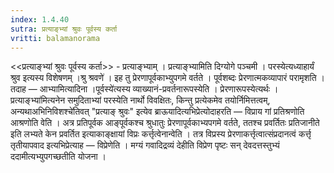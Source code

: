 ```yaml
---
index: 1.4.40
sutra: प्रत्याङ्भ्यां श्रुवः पूर्वस्य कर्ता
vritti: balamanorama
---
```


<<प्रत्याङ्भ्यां श्रुवः पूर्वस्य कर्ता>> - प्रत्याङ्भ्याम् । प्रत्याङ्भ्यामिति दिग्योगे पञ्चमी । परस्येत्यध्याहार्यं श्रुव इत्यस्य विशेषणम् ।श्रु श्रवणे॑ । इह तु प्रेरणापूर्वकाभ्युपगमे वर्तते । पूर्वशब्दः प्रेरणात्मकव्यापारं परामृशति । तदाह — आभ्यामित्यादिना ।पूर्वस्ये॑त्यस्य व्याख्यानं-प्रवर्तनारूपस्येति । प्रेरणारूपस्येत्यर्थः ।प्रत्याङ्भ्या॑मित्यनेन समुदिताभ्यां परस्येति नार्थो विवक्षितः, किन्तु प्रत्येकमेव तयोर्निमित्तत्वम्, अन्यथाअभिनिविशश्चे॑तिवत् "प्रत्याङ् श्रुवः" इत्येव ब्राऊयादित्यभिप्रेत्योदाहरति — विप्राय गां प्रतिश्रणोति आश्रणोति वेति । अत्र प्रतिपूर्वक आङ्पूर्वकश्च श्रुधातुः प्रेरणापूर्वकाभ्यपगमे वर्तते, ततश्च प्रवर्तितः प्रतिजानीते इति लभ्यते केन प्रवर्तित इत्याकाङ्क्षायां विप्रः कर्त्तृत्वेनान्वेति । तत्र विप्रस्य प्रेरणाकर्त्तृत्वात्संप्रदानत्वं कर्त्तृ तृतीयापवाद इत्यभिप्रेत्याह — विप्रेणेति । मग्यं गवादिद्रव्यं देहीति विप्रेण पृष्टः सन् देवदत्तस्तुभ्यं ददामीत्यभ्युपगच्छतीति योजना । 